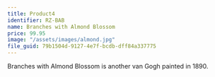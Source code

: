 ```yaml
---
title: Product4
identifier: RZ-BAB
name: Branches with Almond Blossom
price: 99.95
image: "/assets/images/almond.jpg"
file_guid: 79b1504d-9127-4e7f-bcdb-dff84a337775
---
```


Branches with Almond Blossom is another van Gogh painted in 1890.